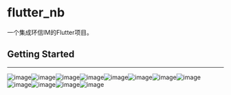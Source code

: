 # flutter_nb

一个集成环信IM的Flutter项目。

## Getting Started
------
![image](https://github.com/buhuiming/flutter_nb/blob/master/screens/1.png)![image](https://github.com/buhuiming/flutter_nb/blob/master/screens/2.png)![image](https://github.com/buhuiming/flutter_nb/blob/master/screens/3.png)![image](https://github.com/buhuiming/flutter_nb/blob/master/screens/4.png)![image](https://github.com/buhuiming/flutter_nb/blob/master/screens/5.png)![image](https://github.com/buhuiming/flutter_nb/blob/master/screens/6.png)![image](https://github.com/buhuiming/flutter_nb/blob/master/screens/7.png)![image](https://github.com/buhuiming/flutter_nb/blob/master/screens/8.png)![image](https://github.com/buhuiming/flutter_nb/blob/master/screens/9.png)![image](https://github.com/buhuiming/flutter_nb/blob/master/screens/10.png)![image](https://github.com/buhuiming/flutter_nb/blob/master/screens/11.png)![image](https://github.com/buhuiming/flutter_nb/blob/master/screens/12.png)
